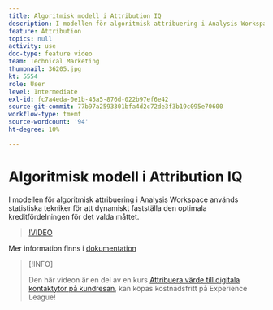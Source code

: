 ```yaml
---
title: Algoritmisk modell i Attribution IQ
description: I modellen för algoritmisk attribuering i Analysis Workspace används statistiska tekniker för att dynamiskt fastställa den optimala kreditfördelningen för det valda måttet.
feature: Attribution
topics: null
activity: use
doc-type: feature video
team: Technical Marketing
thumbnail: 36205.jpg
kt: 5554
role: User
level: Intermediate
exl-id: fc7a4eda-0e1b-45a5-876d-022b97ef6e42
source-git-commit: 77b97a2593301bfa4d2c72de3f3b19c095e70600
workflow-type: tm+mt
source-wordcount: '94'
ht-degree: 10%

---
```


# Algoritmisk modell i Attribution IQ

I modellen för algoritmisk attribuering i Analysis Workspace används statistiska tekniker för att dynamiskt fastställa den optimala kreditfördelningen för det valda måttet.

>[!VIDEO](https://video.tv.adobe.com/v/36205/?quality=12&learn=on)

Mer information finns i [dokumentation](https://experienceleague.adobe.com/docs/analytics/analyze/analysis-workspace/attribution/algorithmic.html)

>[!INFO]
>
> Den här videon är en del av en kurs [Attribuera värde till digitala kontaktytor på kundresan](https://experienceleague.adobe.com/?recommended=Analytics-U-1-2020.2), kan köpas kostnadsfritt på Experience League!
